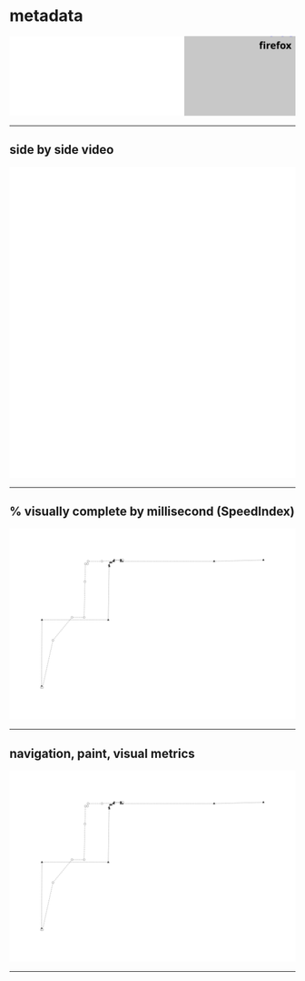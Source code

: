 
# metadata
![test and device metadata](../resources/2025-07-01-android-15-p8-water_sports_bali_x_metadata.svg)

---

## side by side video
![side by side video of firefox by chrome](../resources/2025-07-01-android-15-p8-water_sports_bali_x_video.svg)

---

## % visually complete by millisecond (SpeedIndex)
![line chart of percent visually complete via SpeedIndex metric](../resources/2025-07-01-android-15-p8-water_sports_bali_line_graph.svg)

---

## navigation, paint, visual metrics
![line chart of percent visually complete via SpeedIndex metric](../resources/2025-07-01-android-15-p8-water_sports_bali_line_graph.svg)

---
